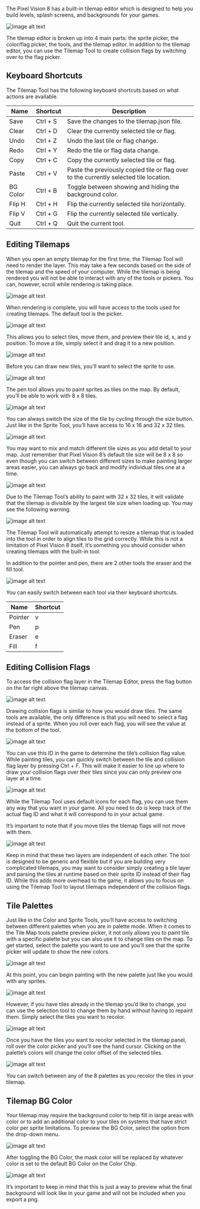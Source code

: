 The Pixel Vision 8 has a built-in tilemap editor which is designed to help you build levels, splash screens, and backgrounds for your games.

![image alt text](images/TilemapTool_image_0.png)

The tilemap editor is broken up into 4 main parts: the sprite picker, the color/flag picker, the tools, and the tilemap editor. In addition to the tilemap editor, you can use the Tilemap Tool to create collision flags by switching over to the flag picker.

## Keyboard Shortcuts

The Tilemap Tool has the following keyboard shortcuts based on what actions are available.

| Name     | Shortcut  | Description                                                                             |
|----------|-----------|-----------------------------------------------------------------------------------------|
| Save     | Ctrl \+ S | Save the changes to the tilemap\.json file\.                                            |
| Clear    | Ctrl \+ D | Clear the currently selected tile or flag\.                                             |
| Undo     | Ctrl \+ Z | Undo the last tile or flag change\.                                                     |
| Redo     | Ctrl \+ Y | Redo the tile or flag data change\.                                                     |
| Copy     | Ctrl \+ C | Copy the currently selected tile or flag\.                                              |
| Paste    | Ctrl \+ V | Paste the previously copied tile or flag over to the currently selected tile location\. |
| BG Color | Ctrl \+ B | Toggle between showing and hiding the background color\.                                |
| Flip H   | Ctrl \+ H | Flip the currently selected tile horizontally\.                                         |
| Flip V   | Ctrl \+ G | Flip the currently selected tile vertically\.                                           |
| Quit     | Ctrl \+ Q | Quit the current tool\.                                                                 |

## Editing Tilemaps

When you open an empty tilemap for the first time, the Tilemap Tool will need to render the layer. This may take a few seconds based on the side of the tilemap and the speed of your computer. While the tilemap is being rendered you will not be able to interact with any of the tools or pickers. You can, however, scroll while rendering is taking place.

![image alt text](images/EditingTilemaps_image_0.png)

When rendering is complete, you will have access to the tools used for creating tilemaps. The default tool is the picker.

![image alt text](images/EditingTilemaps_image_1.png)

This allows you to select tiles, move them, and preview their tile id, x, and y position. To move a tile, simply select it and drag it to a new position.

![image alt text](images/EditingTilemaps_image_2.png)

Before you can draw new tiles, you’ll want to select the sprite to use.

![image alt text](images/EditingTilemaps_image_3.png)

The pen tool allows you to paint sprites as tiles on the map. By default, you’ll be able to work with 8 x 8 tiles.

![image alt text](images/EditingTilemaps_image_4.png)

You can always switch the size of the tile by cycling through the size button. Just like in the Sprite Tool, you’ll have access to 16 x 16 and 32 x 32 tiles.

![image alt text](images/EditingTilemaps_image_5.png)

You may want to mix and match different tile sizes as you add detail to your map. Just remember that Pixel Vision 8’s default tile size will be 8 x 8 so even though you can switch between different sizes to make painting larger areas easier, you can always go back and modify individual tiles one at a time.

![image alt text](images/EditingTilemaps_image_6.png)

Due to the Tilemap Tool’s ability to paint with 32 x 32 tiles, it will validate that the tilemap is divisible by the largest tile size when loading up. You may see the following warning.

![image alt text](images/EditingTilemaps_image_7.png)

The Tilemap Tool will automatically attempt to resize a tilemap that is loaded into the tool in order to align tiles to the grid correctly. While this is not a limitation of Pixel Vision 8 itself, it’s something you should consider when creating tilemaps with the built-in tool.

In addition to the pointer and pen, there are 2 other tools the eraser and the fill tool.

![image alt text](images/EditingTilemaps_image_8.png)

You can easily switch between each tool via their keyboard shortcuts.

| Name    | Shortcut |
|---------|----------|
| Pointer | v        |
| Pen     | p        |
| Eraser  | e        |
| Fill    | f        |

## Editing Collision Flags

To access the collision flag layer in the Tilemap Editor, press the flag button on the far right above the tilemap canvas.

![image alt text](images/EditingCollisionFlags_image_0.png)

Drawing collision flags is similar to how you would draw tiles. The same tools are available, the only difference is that you will need to select a flag instead of a sprite. When you roll over each flag, you will see the value at the bottom of the tool.

![image alt text](images/EditingCollisionFlags_image_1.png)

You can use this ID in the game to determine the tile’s collision flag value. While painting tiles, you can quickly switch between the tile and collision flag layer by pressing Ctrl + F. This will make it easier to line up where to draw your collision flags over their tiles since you can only preview one layer at a time.

![image alt text](images/EditingCollisionFlags_image_2.png)

While the Tilemap Tool uses default icons for each flag, you can use them any way that you want in your game. All you need to do is keep track of the actual flag ID and what it will correspond to in your actual game.

It’s important to note that if you move tiles the tilemap flags will not move with them.

![image alt text](images/EditingCollisionFlags_image_3.png)

Keep in mind that these two layers are independent of each other. The tool is designed to be generic and flexible but if you are building very complicated tilemaps, you may want to consider simply creating a tile layer and parsing the tiles at runtime based on their sprite ID instead of their flag ID. While this adds more overhead to the game, it allows you to focus on using the Tilemap Tool to layout tilemaps independent of the collision flags.

## Tile Palettes

Just like in the Color and Sprite Tools, you’ll have access to switching between different palettes when you are in palette mode. When it comes to the Tile Map tools palette preview picker, it not only allows you to paint tile with a specific palette but you can also use it to change tiles on the map. To get started, select the palette you want to use and you’ll see that the sprite picker will update to show the new colors.

![image alt text](images/TilePalettes_image_0.png)

At this point, you can begin painting with the new palette just like you would with any sprites.

![image alt text](images/TilePalettes_image_1.png)

However, if you have tiles already in the tilemap you’d like to change, you can use the selection tool to change them by hand without having to repaint them. Simply select the tiles you want to recolor.

![image alt text](images/TilePalettes_image_2.png)

Once you have the tiles you want to recolor selected in the tilemap panel, roll over the color picker and you’ll see the hand cursor. Clicking on the palette’s colors will change the color offset of the selected tiles.

![image alt text](images/TilePalettes_image_3.png)

You can switch between any of the 8 palettes as you recolor the tiles in your tilemap.

## Tilemap BG Color

Your tilemap may require the background color to help fill in large areas with color or to add an additional color to your tiles on systems that have strict color per sprite limitations. To preview the BG Color, select the option from the drop-down menu.

![image alt text](images/TilemapBGColor_image_0.png)

After toggling the BG Color, the mask color will be replaced by whatever color is set to the default BG Color on the Color Chip.

![image alt text](images/TilemapBGColor_image_1.png)

It’s important to keep in mind that this is just a way to preview what the final background will look like in your game and will not be included when you export a png.
